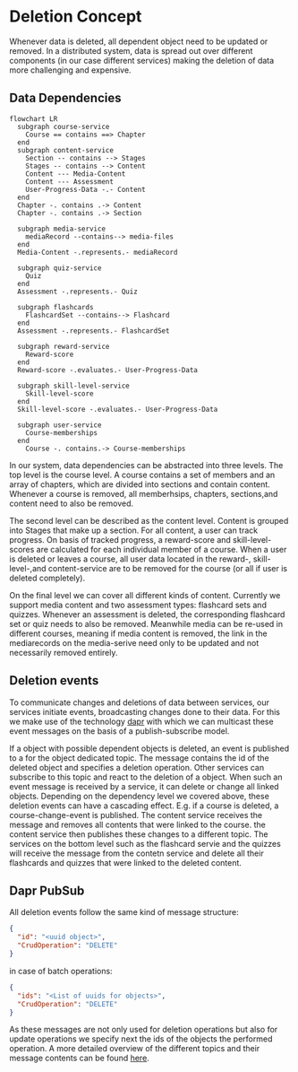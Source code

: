 # Deletion Concept

Whenever data is deleted, all dependent object need to be updated or removed. In a distributed system, data is spread out over different components (in our case different services) making the deletion of data more challenging and expensive. 

## Data Dependencies

```mermaid
flowchart LR
  subgraph course-service
    Course == contains ==> Chapter
  end
  subgraph content-service
    Section -- contains --> Stages
    Stages -- contains --> Content
    Content --- Media-Content
    Content --- Assessment
    User-Progress-Data -.- Content
  end
  Chapter -. contains .-> Content
  Chapter -. contains .-> Section

  subgraph media-service
    mediaRecord --contains--> media-files
  end
  Media-Content -.represents.- mediaRecord

  subgraph quiz-service
    Quiz
  end
  Assessment -.represents.- Quiz

  subgraph flashcards
    FlashcardSet --contains--> Flashcard
  end
  Assessment -.represents.- FlashcardSet

  subgraph reward-service
    Reward-score
  end
  Reward-score -.evaluates.- User-Progress-Data

  subgraph skill-level-service
    Skill-level-score
  end
  Skill-level-score -.evaluates.- User-Progress-Data

  subgraph user-service
    Course-memberships
  end
    Course -. contains.-> Course-memberships

```

In our system, data dependencies can be abstracted into three levels. The top level is the course level. A course contains a set of members and an array of chapters, which are divided into sections and contain content. Whenever a course is removed, all memberhsips, chapters, sections,and content need to also be removed.

The second level can be described as the content level. Content is grouped into Stages that make up a section. For all content, a user can track progress. On basis of tracked progress, a reward-score and skill-level-scores are calculated for each individual member of a course. When a user is deleted or leaves a course, all user data located in the reward-, skill-level-,and content-service are to be removed for the course (or all if user is deleted completely).

On the final level we can cover all different kinds of content. Currently we support media content and two assessment types: flashcard sets and quizzes. Whenever an assessment is deleted, the corresponding flashcard set or quiz needs to also be removed. Meanwhile media can be re-used in different courses, meaning if media content is removed, the link in the mediarecords on the media-serive need only to be updated and not necessarily removed entirely.

## Deletion events

To communicate changes and deletions of data between services, our services initiate events, broadcasting changes done to their data.
For this we make use of the technology [dapr](../backend/dapr/dapr-pubsub.md) with which we can multicast these event messages on the basis of a publish-subscribe model.

If a object with possible dependent objects is deleted, an event is published to a for the object dedicated topic. The message contains the id of the deleted object and specifies a deletion operation. Other services can subscribe to this topic and react to the deletion of a object. When such an event message is received by a service, it can delete or change all linked objects.
Depending on the dependency level we covered above, these deletion events can have a cascading effect.
E.g. if a course is deleted, a course-change-event is published. The content service receives the message and removes all contents that were linked to the course. the content service then publishes these changes to a different topic. 
The services on the bottom level such as the flashcard servie and the quizzes will receive the message from the contetn service and delete all their flashcards and quizzes that were linked to the deleted content.


## Dapr PubSub

All deletion events follow the same kind of message structure:

```json
{
  "id": "<uuid object>",
  "CrudOperation": "DELETE"
}
```
in case of batch operations:
```json
{
  "ids": "<List of uuids for objects>",
  "CrudOperation": "DELETE"
}
```
As these messages are not only used for deletion operations but also for update operations we specify next the ids of the objects the performed operation. 
A more detailed overview of the different topics and their message contents can be found [here](../backend/dapr/dapr-topics.md).
